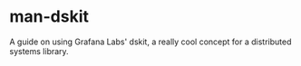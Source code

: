 # man-dskit
A guide on using Grafana Labs' dskit, a really cool concept for a distributed systems library.
